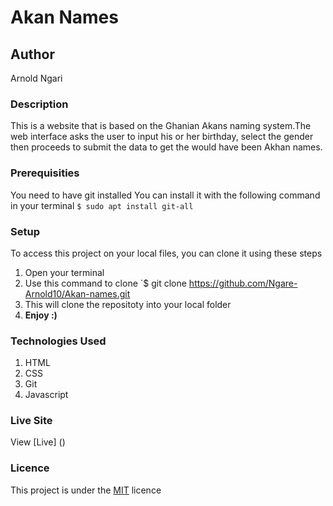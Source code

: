# Akan Names
## Author
Arnold Ngari
### Description
This is a website that is based on the Ghanian Akans naming system.The web interface asks the user to input his or her birthday, select the gender then proceeds to submit the data to get the would have been Akhan names.
### Prerequisities
You need to have git installed
You can install it with the following command in your terminal
`$ sudo apt install git-all`
### Setup
To access this project on your local files, you can clone it using these steps
1. Open your terminal
1. Use this command to clone `$ git clone
https://github.com/Ngare-Arnold10/Akan-names.git
1. This will clone the repositoty into your local folder
1. __Enjoy :)__
### Technologies Used
1. HTML
1. CSS
1. Git
1. Javascript
### Live Site
View [Live] ()
### Licence
This project is under the  [MIT](LICENSE) licence